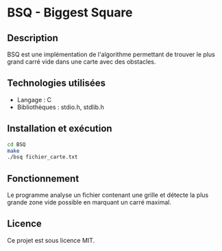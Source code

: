 # BSQ - Biggest Square

## Description
BSQ est une implémentation de l'algorithme permettant de trouver le plus grand carré vide dans une carte avec des obstacles.

## Technologies utilisées
- Langage : C
- Bibliothèques : stdio.h, stdlib.h

## Installation et exécution
```bash
cd BSQ
make
./bsq fichier_carte.txt
```

## Fonctionnement
Le programme analyse un fichier contenant une grille et détecte la plus grande zone vide possible en marquant un carré maximal.

## Licence
Ce projet est sous licence MIT.
